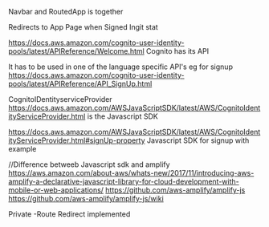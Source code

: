 Navbar and RoutedApp is together

Redirects to App Page when Signed Ingit stat

https://docs.aws.amazon.com/cognito-user-identity-pools/latest/APIReference/Welcome.html
Cognito has its API

It has to be used in one of the language specific API's
eg for signup
https://docs.aws.amazon.com/cognito-user-identity-pools/latest/APIReference/API_SignUp.html

CognitoIDentityserviceProvider
https://docs.aws.amazon.com/AWSJavaScriptSDK/latest/AWS/CognitoIdentityServiceProvider.html
is the Javascript SDK

https://docs.aws.amazon.com/AWSJavaScriptSDK/latest/AWS/CognitoIdentityServiceProvider.html#signUp-property
Javascript SDK for signup
with example

//Difference betweeb Javascript sdk and amplify
https://aws.amazon.com/about-aws/whats-new/2017/11/introducing-aws-amplify-a-declarative-javascript-library-for-cloud-development-with-mobile-or-web-applications/
https://github.com/aws-amplify/amplify-js
https://github.com/aws-amplify/amplify-js/wiki

Private -Route Redirect implemented

